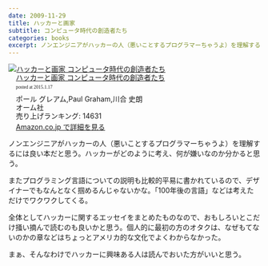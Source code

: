 ```yaml
---
date: 2009-11-29
title: ハッカーと画家
subtitle: コンピュータ時代の創造者たち
categories: books
excerpt: ノンエンジニアがハッカーの人（悪いことするプログラマーちゃうよ）を理解するには良い本だと思う。ハッカーがどのように考え、何が嫌いなのか分かると思う。
---
```


<div class="azlink-box"><div class="azlink-image" style="float:left"><a href="http://www.amazon.co.jp/exec/obidos/ASIN/4274065979/warikiru-22/" name="azlinklink" target="_blank"><img src="http://ecx.images-amazon.com/images/I/511SV9NXW2L._SL160_.jpg" alt="ハッカーと画家 コンピュータ時代の創造者たち" style="border:none" /></a></div><div class="azlink-info" style="float:left;margin-left:15px;line-height:120%"><div class="azlink-name" style="margin-bottom:10px;line-height:120%"><a href="http://www.amazon.co.jp/exec/obidos/ASIN/4274065979/warikiru-22/" name="azlinklink" target="_blank">ハッカーと画家 コンピュータ時代の創造者たち</a><div class="azlink-powered-date" style="font-size:7pt;margin-top:5px;font-family:verdana;line-height:120%">posted at 2015.1.17</div></div><div class="azlink-detail">ポール グレアム,Paul Graham,川合 史朗<br />オーム社<br />売り上げランキング: 14631<br /></div><div class="azlink-link" style="margin-top:5px"><a href="http://www.amazon.co.jp/exec/obidos/ASIN/4274065979/warikiru-22/" target="_blank">Amazon.co.jp で詳細を見る</a></div></div><div class="azlink-footer" style="clear:left"></div></div>

ノンエンジニアがハッカーの人（悪いことするプログラマーちゃうよ）を理解するには良い本だと思う。ハッカーがどのように考え、何が嫌いなのか分かると思う。

またプログラミング言語についての説明も比較的平易に書かれているので、デザイナーでもなんとなく掴めるんじゃないかな。「100年後の言語」などは考えただけでワクワクしてくる。

全体としてハッカーに関するエッセイをまとめたものなので、おもしろいとこだけ掻い摘んで読むのも良いかと思う。個人的に最初の方のオタクは、なぜもてないのかの章などはちょっとアメリカ的な文化でよくわからなかった。

まぁ、そんなわけでハッカーに興味ある人は読んでおいた方がいいと思う。
